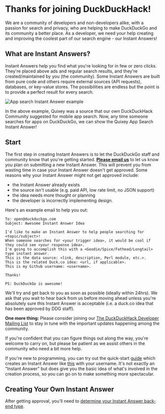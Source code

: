 # Thanks for joining DuckDuckHack!

We are a community of developers and non-developers alike, with a passion for search and privacy, who are helping to make DuckDuckGo and its community a better place. As a developer, we need your help creating and improving the coolest part of our search engine - our Instant Answers!

## What are Instant Answers?


Instant Answers help you find what you're looking for in few or zero clicks. They're placed above ads and regular search results, and they're created/maintained by you (the community). Some Instant Answers are built from pure code and others require external sources (API requests), databases, or key-value stores. The possibilities are endless but the point is to provide a perfect result for every search. 

![App search Instant Answer example](https://images.duckduckgo.com/iu/?u=https%3A%2F%2Fraw.githubusercontent.com%2Fduckduckgo%2Fduckduckgo-documentation%2Fmaster%2Fduckduckhack%2Fassets%2Fapp_search_example.png&f=1)

In the above example, Quixey was a source that our own DuckDuckHack Community suggested for mobile app search. Now, any time someone searches for apps on DuckDuckGo, we can show the Quixey App Search Instant Answer!

## Start

The first step in creating Instant Answers is to let the DuckDuckGo staff and community know that you're getting started. **[Please email us](mailto:open@duckduckgo.com)** to let us know you plan on submitting a new Instant Answer. This will prevent you from wasting time in case your Instant Answer doesn't get approved. Some reasons why your Instant Answer might not get approved include:

 - the Instant Answer already exists
 - the source isn't usable (e.g. paid API, low rate limit, no JSON support)
 - the idea needs more thought or planning
 - the developer is incorrectly implementing design.

Here's an example email to help you out:

```text
To: open@duckduckgo.com
Subject: Awesome Instant Answer Idea

I'd like to make an Instant Answer to help people searching for <topic/subject>!
When someone searches for <your trigger idea>, it would be cool if they could see <your response idea>.
I'm going to accomplish this with a <Goodie/Spice/Fathead/Longtail> type instant answer.
This is the data source: <link, description, Perl module, etc.>.
This is the related Duck.co idea: <url, if applicable>.
This is my Github username: <username>.

Thanks!

PS: DuckDuckGo is awesome!
```

We'll try and get back to you as soon as possible (ideally within 24hrs). We ask that you wait to hear back from us before moving ahead unless you're absolutely sure this Instant Answer is acceptable (i.e. a duck.co idea that has been approved by DDG staff). 

**One more thing:** Please consider joining our [The DuckDuckHack Developer Mailing List](https://www.listbox.com/subscribe/?list_id=197814) to stay in tune with the important updates happening among the community. 

If you're confident that you can figure things out along the way, you're welcome to carry on, but please be patient as we assist others in the community who need a bit more help. 

If you're new to programming, you can try out the quick-start [guide](https://github.com/duckduckgo/duckduckgo-documentation/blob/master/duckduckhack/goodie/goodie_quickstart.md) which creates an Instant Answer like [this](https://duckduckgo.com/?q=duckduckhack+zekiel&ia=answer) with your username. It's not exactly an "Instant Answer" but does give you the basic idea of what's involved in the creation process, so you can go on to make something more spectacular.  


## Creating Your Own Instant Answer

After getting approval, you'll need to [determine your Instant Answer back-end type](https://github.com/duckduckgo/duckduckgo-documentation/blob/master/duckduckhack/getting-started/determine_your_instant_answer_type.md).
